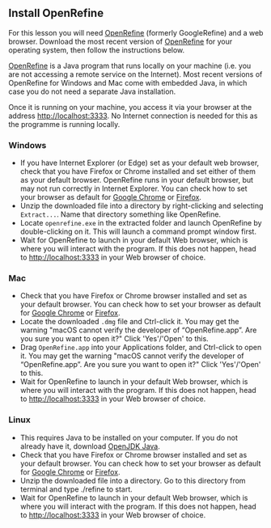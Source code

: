 ## Install OpenRefine ##

For this lesson you will need [OpenRefine](http://openrefine.org/) (formerly GoogleRefine) and a web browser.
Download the most recent version of [OpenRefine](http://openrefine.org/download.html) for your operating system,
then follow the instructions below.

[OpenRefine](http://openrefine.org/) is a Java program that runs locally on your machine (i.e. you are not accessing a remote service on the Internet). Most recent versions of
OpenRefine for Windows and Mac come with embedded Java, in which case you do not need a separate Java installation.

Once it is running on your machine, you access it via your browser at the address [http://localhost:3333](http://localhost:3333). No Internet connection is needed for this as the programme is running locally.

### Windows
- If you have Internet Explorer (or Edge) set as your default web browser, check that you have Firefox or Chrome installed and set either of them as your default browser. OpenRefine runs in your default browser, but may not run correctly in Internet Explorer. You can check how to set your browser as default for [Google Chrome](https://support.google.com/chrome/answer/95417?co=GENIE.Platform%3DDesktop&hl=en-GB) or [Firefox](https://support.mozilla.org/en-US/kb/make-firefox-your-default-browser).
- Unzip the downloaded file into a directory by right-clicking and selecting `Extract...`. Name that directory something like OpenRefine.
- Locate `openrefine.exe` in the extracted folder and launch OpenRefine by double-clicking on it. This will launch a command prompt window first.
- Wait for OpenRefine to launch in your default Web browser, which is where you will interact with the program. If this does not happen, head to [http://localhost:3333](http://localhost:3333) in your Web browser of choice.

### Mac

- Check that you have Firefox or Chrome browser installed and set as your default browser. You can check how to set your browser as default for [Google Chrome](https://support.google.com/chrome/answer/95417?co=GENIE.Platform%3DDesktop&hl=en-GB) or [Firefox](https://support.mozilla.org/en-US/kb/make-firefox-your-default-browser).
- Locate the downloaded `.dmg` file and Ctrl-click it. You may get the warning "macOS cannot verify the developer of “OpenRefine.app”. Are you sure you want to open it?" Click 'Yes'/'Open' to this.
- Drag `OpenRefine.app` into your Applications folder, and Ctrl-click to open it. You may get the warning "macOS cannot verify the developer of “OpenRefine.app”. Are you sure you want to open it?" Click 'Yes'/'Open' to this.
- Wait for OpenRefine to launch in your default Web browser, which is where you will interact with the program. If this does not happen, head to [http://localhost:3333](http://localhost:3333) in your Web browser of choice.

### Linux

- This requires Java to be installed on your computer. If you do not already have it, download [OpenJDK Java](https://openjdk.java.net/).
- Check that you have Firefox or Chrome browser installed and set as your default browser. You can check how to set your browser as default for [Google Chrome](https://support.google.com/chrome/answer/95417?co=GENIE.Platform%3DDesktop&hl=en-GB) or [Firefox](https://support.mozilla.org/en-US/kb/make-firefox-your-default-browser).
- Unzip the downloaded file into a directory. Go to this directory from terminal and type ./refine to start.
- Wait for OpenRefine to launch in your default Web browser, which is where you will interact with the program. If this does not happen, head to [http://localhost:3333](http://localhost:3333) in your Web browser of choice.